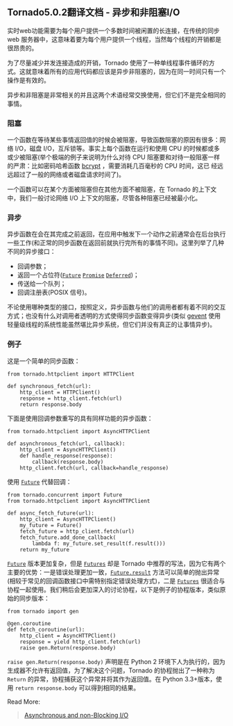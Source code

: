 ## Tornado5.0.2翻译文档 - 异步和非阻塞I/O

实时web功能需要为每个用户提供一个多数时间被闲置的长连接，在传统的同步 web 服务器中，这意味着要为每个用户提供一个线程，当然每个线程的开销都是很昂贵的。

为了尽量减少并发连接造成的开销，Tornado 使用了一种单线程事件循环的方式。这就意味着所有的应用代码都应该是异步非阻塞的，因为在同一时间只有一个操作是有效的。

异步和非阻塞是非常相关的并且这两个术语经常交换使用，但它们不是完全相同的事情。

### 阻塞

一个函数在等待某些事情返回值的时候会被阻塞，导致函数阻塞的原因有很多：网络 I/O，磁盘 I/O，互斥锁等。事实上每个函数在运行和使用 CPU 的时候都或多或少被阻塞(举个极端的例子来说明为什么对待 CPU 阻塞要和对待一般阻塞一样的严肃：比如密码哈希函数 [bcrypt](http://bcrypt.sourceforge.net/) ，需要消耗几百毫秒的 CPU 时间，这已 经远远超过了一般的网络或者磁盘请求时间了)。

一个函数可以在某个方面被阻塞但在其他方面不被阻塞，在 Tornado 的上下文中，我们一般讨论网络 I/O 上下文的阻塞，尽管各种阻塞已经被最小化。

### 异步

异步函数在会在其完成之前返回，在应用中触发下一个动作之前通常会在后台执行一些工作(和正常的同步函数在返回前就执行完所有的事情不同)。这里列举了几种不同的异步接口：

- 回调参数；
- 返回一个占位符([`Future`]() [`Promise`]() [`Deferred`]())；
- 传送给一个队列；
- 回调注册表(POSIX 信号)。

不论使用哪种类型的接口，按照定义，异步函数与他们的调用者都有着不同的交互方式；也没有什么对调用者透明的方式使得同步函数变得异步(类似 [gevent](http://www.gevent.org/) 使用轻量级线程的系统性能虽然堪比异步系统，但它们并没有真正的让事情异步)。

### 例子

这是一个简单的同步函数：

```
from tornado.httpclient import HTTPClient

def synchronous_fetch(url):
    http_client = HTTPClient()
    response = http_client.fetch(url)
    return response.body
```

下面是使用回调参数重写的具有同样功能的异步函数：

```
from tornado.httpclient import AsyncHTTPClient

def asynchronous_fetch(url, callback):
    http_client = AsyncHTTPClient()
    def handle_response(response):
        callback(response.body)
    http_client.fetch(url, callback=handle_response)
```

使用 [`Future`]() 代替回调：

```
from tornado.concurrent import Future
from tornado.httpclient import AsyncHTTPClient

def async_fetch_future(url):
    http_client = AsyncHTTPClient()
    my_future = Future()
    fetch_future = http_client.fetch(url)
    fetch_future.add_done_callback(
        lambda f: my_future.set_result(f.result()))
    return my_future
```

[`Future`]() 版本更加复杂，但是 [`Futures`]() 却是 Tornado 中推荐的写法，因为它有两个主要的优势：一是错误处理更加一致，[`Future.result`]() 方法可以简单的抛出异常(相较于常见的回调函数接口中需特别指定错误处理方式)，二是 [`Futures`]() 很适合与协程一起使用。我们稍后会更加深入的讨论协程，以下是例子的协程版本，类似原始的同步版本：

```
from tornado import gen

@gen.coroutine
def fetch_coroutine(url):
    http_client = AsyncHTTPClient()
    response = yield http_client.fetch(url)
    raise gen.Return(response.body)
```

`raise gen.Return(response.body)` 声明是在 Python 2 环境下人为执行的，因为生成器不允许有返回值，为了解决这个问题，Tornado 的协程抛出了一种称为 `Return` 的异常，协程捕获这个异常并将其作为返回值。在 Python 3.3+版本，使用 `return response.body` 可以得到相同的结果。



Read More:

> [Asynchronous and non-Blocking I/O](http://www.tornadoweb.org/en/stable/guide/async.html)